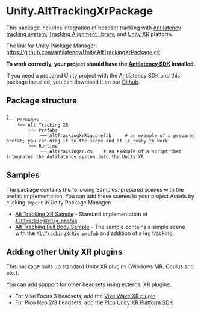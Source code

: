 # Unity.AltTrackingXrPackage

This package includes integration of headset tracking with [Antilatency tracking system](https://antilatency.com/), [Tracking Alignment library](https://developers.antilatency.com/Software/Libraries/Antilatency_Tracking_Alignment_Library_en.html), and [Unity XR](https://docs.unity3d.com/Manual/XR.html) platform.

The link for Unity Package Manager: https://github.com/antilatency/Unity.AltTrackingXrPackage.git

**To work correctly, your project should have the [Antilatency SDK](https://developers.antilatency.com/Sdk/Configurator_ru.html#{%22Release%22:%224.0.0%22,%22Target%22:%22Unity%22,%22TargetSettings%22:{%22MathTypes%22:%22UnityEngine.Math%22,%22UnityVersion%22:%222019.x%22,%22UnityComponents%22:true,%22Components%22:{%22AltTrackingComponents%22:true,%22AltEnvironmentComponents%22:true,%22BracerComponents%22:true,%22DeviceNetworkComponents%22:true,%22StorageClientComponents%22:true}},%22Libraries%22:{%22AltEnvironmentSelector%22:true,%22AltEnvironmentArbitrary2D%22:true,%22AltEnvironmentHorizontalGrid%22:true,%22AltEnvironmentPillars%22:true,%22AltEnvironmentAdditionalMarkers%22:true,%22DeviceNetwork%22:true,%22AltTracking%22:true,%22Bracer%22:true,%22HardwareExtensionInterface%22:true,%22RadioMetrics%22:true,%22TrackingAlignment%22:true,%22StorageClient%22:true,%22StereoGlasses%22:false,%22IllumetryDisplay%22:false},%22OS%22:{%22WindowsDesktop%22:{%22x86%22:true,%22x64%22:true},%22WindowsUWP%22:{%22x64%22:true,%22armeabi-v7a%22:true,%22arm64-v8a%22:true},%22Android%22:{%22aar%22:true},%22Linux%22:{%22x86_64%22:true}}}) installed.**

If you need a prepared Unity project with the Antilatency SDK and this package installed, you can download it on our [Github](https://github.com/antilatency/Unity.AltTrackingXrSample).

## Package structure
    .
    └── Packages
        └── Alt Tracking XR
            ├── Prefabs
            |   └── AltTrackingXrRig.prefab     # an example of a prepared prefab; you can drag it to the scene and it is ready to work
            └── Runtime
                └── AltTrackingXr.cs    # an example of a script that integrates the Antilatency system into the Unity XR

## Samples

The package contains the following Samples: prepared scenes with the prefab implementation. You can add these scenes to your project Assets by clicking `Import` in Unity Package Manager:
* [Alt Tracking XR Sample](./Samples~/AltTrackingXrSample) - Standard implementation of [`AltTrackingXrRig.prefab`](./Prefabs).
* [Alt Tracking Full Body Sample](./Samples~/AltTrackingFullBodySample) - The sample contains a simple scene with the [`AltTrackingXrRig.prefab`](./Prefabs) and addition of a leg tracking.

## Adding other Unity XR plugins
This package pulls up standard Unity XR plugins (Windows MR, Oculus and etc.).

You can add support for other headsets using external XR plugins:
* For Vive Focus 3 headsets, add the [Vive Wave XR plugin](https://hub.vive.com/storage/docs/en-us/UnityXR/UnityXRSdk.html)
* For Pico Neo 2/3 headsets, add the [Pico Unity XR Platform SDK](https://developer.pico-interactive.com/sdk)
